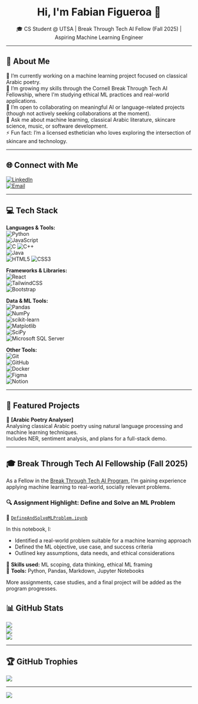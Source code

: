 <h1 align="center">Hi, I'm Fabian Figueroa 👋</h1>
<p align="center">
  🎓 CS Student @ UTSA | Break Through Tech AI Fellow (Fall 2025) | Aspiring Machine Learning Engineer
</p>

---

## 💫 About Me

🔭 I’m currently working on a machine learning project focused on classical Arabic poetry.  
🌱 I’m growing my skills through the Cornell Break Through Tech AI Fellowship, where I'm studying ethical ML practices and real-world applications.  
👯 I’m open to collaborating on meaningful AI or language-related projects (though not actively seeking collaborations at the moment).  
💬 Ask me about machine learning, classical Arabic literature, skincare science, music, or software development.  
⚡ Fun fact: I’m a licensed esthetician who loves exploring the intersection of skincare and technology.  

---

## 🌐 Connect with Me

[![LinkedIn](https://img.shields.io/badge/LinkedIn-%230077B5.svg?logo=linkedin&logoColor=white)](https://www.linkedin.com/in/fabianfigueroajr/)  
[![Email](https://img.shields.io/badge/Email-D14836?logo=gmail&logoColor=white)](mailto:fabianfig.ff@gmail.com)

---

## 💻 Tech Stack

**Languages & Tools:**  
![Python](https://img.shields.io/badge/python-3670A0?style=for-the-badge&logo=python&logoColor=ffdd54)  
![JavaScript](https://img.shields.io/badge/javascript-%23323330.svg?style=for-the-badge&logo=javascript&logoColor=%23F7DF1E)  
![C](https://img.shields.io/badge/c-%2300599C.svg?style=for-the-badge&logo=c&logoColor=white) ![C++](https://img.shields.io/badge/c++-%2300599C.svg?style=for-the-badge&logo=c%2B%2B&logoColor=white)  
![Java](https://img.shields.io/badge/java-%23ED8B00.svg?style=for-the-badge&logo=openjdk&logoColor=white)  
![HTML5](https://img.shields.io/badge/html5-%23E34F26.svg?style=for-the-badge&logo=html5&logoColor=white) ![CSS3](https://img.shields.io/badge/css3-%231572B6.svg?style=for-the-badge&logo=css3&logoColor=white)

**Frameworks & Libraries:**  
![React](https://img.shields.io/badge/react-%2320232a.svg?style=for-the-badge&logo=react&logoColor=%2361DAFB)   
![TailwindCSS](https://img.shields.io/badge/tailwindcss-%2338B2AC.svg?style=for-the-badge&logo=tailwind-css&logoColor=white)  
![Bootstrap](https://img.shields.io/badge/bootstrap-%238511FA.svg?style=for-the-badge&logo=bootstrap&logoColor=white)  

**Data & ML Tools:**  
![Pandas](https://img.shields.io/badge/pandas-%23150458.svg?style=for-the-badge&logo=pandas&logoColor=white)  
![NumPy](https://img.shields.io/badge/numpy-%23013243.svg?style=for-the-badge&logo=numpy&logoColor=white)  
![scikit-learn](https://img.shields.io/badge/scikit--learn-%23F7931E.svg?style=for-the-badge&logo=scikit-learn&logoColor=white)  
![Matplotlib](https://img.shields.io/badge/Matplotlib-%23ffffff.svg?style=for-the-badge&logo=Matplotlib&logoColor=black)  
![SciPy](https://img.shields.io/badge/SciPy-%230C55A5.svg?style=for-the-badge&logo=scipy&logoColor=%white)  
![Microsoft SQL Server](https://img.shields.io/badge/Microsoft%20SQL%20Server-CC2927?style=for-the-badge&logo=microsoft%20sql%20server&logoColor=white)

**Other Tools:**  
![Git](https://img.shields.io/badge/git-%23F05033.svg?style=for-the-badge&logo=git&logoColor=white)  
![GitHub](https://img.shields.io/badge/github-%23121011.svg?style=for-the-badge&logo=github&logoColor=white)  
![Docker](https://img.shields.io/badge/docker-%230db7ed.svg?style=for-the-badge&logo=docker&logoColor=white)  
![Figma](https://img.shields.io/badge/figma-%23F24E1E.svg?style=for-the-badge&logo=figma&logoColor=white)  
![Notion](https://img.shields.io/badge/Notion-%23000000.svg?style=for-the-badge&logo=notion&logoColor=white)

---

## 📌 Featured Projects

🔗 **[Arabic Poetry Analyser]**  
Analysing classical Arabic poetry using natural language processing and machine learning techniques.  
Includes NER, sentiment analysis, and plans for a full-stack demo.

---

## 🎓 Break Through Tech AI Fellowship (Fall 2025)

As a Fellow in the [Break Through Tech AI Program](https://breakthroughtech.org/programs/ai/), I’m gaining experience applying machine learning to real-world, socially relevant problems.

### 🔍 Assignment Highlight: Define and Solve an ML Problem

📄 [`DefineAndSolveMLProblem.ipynb`](.My-Cornell-Portfolio/labs/DefineAndSolveMLProblem.ipynb)

In this notebook, I:
- Identified a real-world problem suitable for a machine learning approach  
- Defined the ML objective, use case, and success criteria  
- Outlined key assumptions, data needs, and ethical considerations

🧠 **Skills used:** ML scoping, data thinking, ethical ML framing  
🔧 **Tools:** Python, Pandas, Markdown, Jupyter Notebooks

More assignments, case studies, and a final project will be added as the program progresses.

## 📊 GitHub Stats

![](https://github-readme-stats.vercel.app/api?username=FabianFig&theme=merko&hide_border=false&include_all_commits=true&count_private=true)<br/>
![](https://nirzak-streak-stats.vercel.app/?user=FabianFig&theme=merko&hide_border=false)<br/>
![](https://github-readme-stats.vercel.app/api/top-langs/?username=FabianFig&theme=merko&hide_border=false&include_all_commits=true&count_private=true&layout=compact)

---

## 🏆 GitHub Trophies

![](https://github-profile-trophy.vercel.app/?username=FabianFig&theme=radical&no-frame=true&no-bg=true&margin-w=4)

---

[![](https://visitcount.itsvg.in/api?id=FabianFig&icon=0&color=0)](https://visitcount.itsvg.in)

<!-- Built with GPRM: https://gprm.itsvg.in -->
